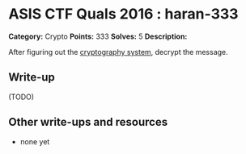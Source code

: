 # ASIS CTF Quals 2016 : haran-333

**Category:** Crypto
**Points:** 333
**Solves:** 5
**Description:**

After figuring out the [cryptography system](https://github.com/ctfs/write-ups-2016/tree/master/asisis-ctf-quals-2016/crypto/Haran), decrypt the message.

## Write-up

(TODO)

## Other write-ups and resources

* none yet
